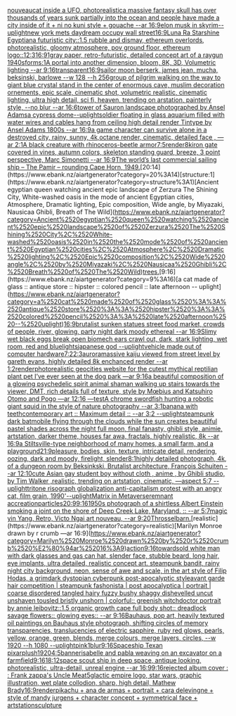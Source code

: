 [nouveau](https://www.ebank.nz/aiartgenerator?category=nouveau)[cat inside a UFO, photorealistic](https://www.ebank.nz/aiartgenerator?category=cat%2520inside%2520a%2520UFO%2C%2520photorealistic)[a massive fantasy skull has over thousands of years sunk partially into the ocean and people have made a city inside of it + ni no kuni style + gouache --ar 16:9](https://www.ebank.nz/aiartgenerator?category=a%2520massive%2520fantasy%2520skull%2520has%2520over%2520thousands%2520of%2520years%2520sunk%2520partially%2520into%2520the%2520ocean%2520and%2520people%2520have%2520made%2520a%2520city%2520inside%2520of%2520it%2520%2B%2520ni%2520no%2520kuni%2520style%2520%2B%2520gouache%2520--ar%252016%3A9)[elon musk in skyrim](https://www.ebank.nz/aiartgenerator?category=elon%2520musk%2520in%2520skyrim)[--uplight](https://www.ebank.nz/aiartgenerator?category=--uplight)[new york mets daydream occupy wall street](https://www.ebank.nz/aiartgenerator?category=new%2520york%2520mets%2520daydream%2520occupy%2520wall%2520street)[16:9](https://www.ebank.nz/aiartgenerator?category=16%3A9)[Luna Ra Starshine Egyptian](https://www.ebank.nz/aiartgenerator?category=Luna%2520Ra%2520Starshine%2520Egyptian)[a futuristic city::1.5  rubble and dismay, ethereum overlords, photorealistic, gloomy atmosphere, pov ground floor, ethereum logo::1](https://www.ebank.nz/aiartgenerator?category=a%2520futuristic%2520city%3A%3A1.5%2520%2520rubble%2520and%2520dismay%2C%2520ethereum%2520overlords%2C%2520photorealistic%2C%2520gloomy%2520atmosphere%2C%2520pov%2520ground%2520floor%2C%2520ethereum%2520logo%3A%3A1)[2:3](https://www.ebank.nz/aiartgenerator?category=2%3A3)[16:9](https://www.ebank.nz/aiartgenerator?category=16%3A9)[1](https://www.ebank.nz/aiartgenerator?category=1)[gray paper, retro-futuristic, detailed concept art of a raygun  1940s](https://www.ebank.nz/aiartgenerator?category=gray%2520paper%2C%2520retro-futuristic%2C%2520detailed%2520concept%2520art%2520of%2520a%2520raygun%2520%25201940s)[forms:1](https://www.ebank.nz/aiartgenerator?category=forms%3A1)[A portal into another dimension, bloom, 8K, 3D, Volumetric lighting --ar 9:16](https://www.ebank.nz/aiartgenerator?category=A%2520portal%2520into%2520another%2520dimension%2C%2520bloom%2C%25208K%2C%25203D%2C%2520Volumetric%2520lighting%2520--ar%25209%3A16)[transparent](https://www.ebank.nz/aiartgenerator?category=transparent)[16:9](https://www.ebank.nz/aiartgenerator?category=16%3A9)[sailor moon berserk, james jean, mucha, beksinski, barlowe --w 128 --h 256](https://www.ebank.nz/aiartgenerator?category=sailor%2520moon%2520berserk%2C%2520james%2520jean%2C%2520mucha%2C%2520beksinski%2C%2520barlowe%2520--w%2520128%2520--h%2520256)[group of pilgrim walking on the way to giant blue crystal stand in the center of enormous cave, muslim decoration ornements, epic scale, cinematic shot, volumetric realistic, cinematic lighting, ultra high detail, sci fi, heaven, trending on arstation, painterly style, --no blur --ar 16:6](https://www.ebank.nz/aiartgenerator?category=group%2520of%2520pilgrim%2520walking%2520on%2520the%2520way%2520to%2520giant%2520blue%2520crystal%2520stand%2520in%2520the%2520center%2520of%2520enormous%2520cave%2C%2520muslim%2520decoration%2520ornements%2C%2520epic%2520scale%2C%2520cinematic%2520shot%2C%2520volumetric%2520realistic%2C%2520cinematic%2520lighting%2C%2520ultra%2520high%2520detail%2C%2520sci%2520fi%2C%2520heaven%2C%2520trending%2520on%2520arstation%2C%2520painterly%2520style%2C%2520--no%2520blur%2520--ar%252016%3A6)[tower of Sauron landscape photographed by Ansel Adams](https://www.ebank.nz/aiartgenerator?category=tower%2520of%2520Sauron%2520landscape%2520photographed%2520by%2520Ansel%2520Adams)[a cypress dome](https://www.ebank.nz/aiartgenerator?category=a%2520cypress%2520dome)[--uplight](https://www.ebank.nz/aiartgenerator?category=--uplight)[soldier floating in glass aquarium filled with water wires and cables hang from ceiling high detail render Tintype by Ansel Adams 1800s --ar 16:9](https://www.ebank.nz/aiartgenerator?category=soldier%2520floating%2520in%2520glass%2520aquarium%2520filled%2520with%2520water%2520wires%2520and%2520cables%2520hang%2520from%2520ceiling%2520high%2520detail%2520render%2520Tintype%2520by%2520Ansel%2520Adams%25201800s%2520--ar%252016%3A9)[a game character can survive alone in a destroyed city, rainy, sunny, 4k,octane render, cinematic, detailed face , —ar 2:1](https://www.ebank.nz/aiartgenerator?category=a%2520game%2520character%2520can%2520survive%2520alone%2520in%2520a%2520destroyed%2520city%2C%2520rainy%2C%2520sunny%2C%25204k%2Coctane%2520render%2C%2520cinematic%2C%2520detailed%2520face%2520%2C%2520%E2%80%94ar%25202%3A1)[A black creature with rhinoceros-beetle armor](https://www.ebank.nz/aiartgenerator?category=A%2520black%2520creature%2520with%2520rhinoceros-beetle%2520armor)[7:5](https://www.ebank.nz/aiartgenerator?category=7%3A5)[render](https://www.ebank.nz/aiartgenerator?category=render)[8k](https://www.ebank.nz/aiartgenerator?category=8k)[iron gate covered in vines, autumn colors, skeleton standing guard, breeze, 3 point perspective, Marc Simonetti --ar 16:9](https://www.ebank.nz/aiartgenerator?category=iron%2520gate%2520covered%2520in%2520vines%2C%2520autumn%2520colors%2C%2520skeleton%2520standing%2520guard%2C%2520breeze%2C%25203%2520point%2520perspective%2C%2520Marc%2520Simonetti%2520--ar%252016%3A9)[The world’s last commercial sailing ship – The Pamir – rounding Cape Horn, 1949.](https://www.ebank.nz/aiartgenerator?category=The%2520world%E2%80%99s%2520last%2520commercial%2520sailing%2520ship%2520%E2%80%93%2520The%2520Pamir%2520%E2%80%93%2520rounding%2520Cape%2520Horn%2C%25201949.)[20:14](https://www.ebank.nz/aiartgenerator?category=20%3A14)[structure:1](https://www.ebank.nz/aiartgenerator?category=structure%3A1)[Ancient egyptian queen watching ancient epic landscape of Zerzura The Shining City, White-washed oasis in the mode of ancient Egyptian cities, Atmosphere, Dramatic lighting, Epic composition, Wide angle, by Miyazaki, Nausicaa Ghibli, Breath of The Wild](https://www.ebank.nz/aiartgenerator?category=Ancient%2520egyptian%2520queen%2520watching%2520ancient%2520epic%2520landscape%2520of%2520Zerzura%2520The%2520Shining%2520City%2C%2520White-washed%2520oasis%2520in%2520the%2520mode%2520of%2520ancient%2520Egyptian%2520cities%2C%2520Atmosphere%2C%2520Dramatic%2520lighting%2C%2520Epic%2520composition%2C%2520Wide%2520angle%2C%2520by%2520Miyazaki%2C%2520Nausicaa%2520Ghibli%2C%2520Breath%2520of%2520The%2520Wild)[trees.](https://www.ebank.nz/aiartgenerator?category=trees.)[9:16](https://www.ebank.nz/aiartgenerator?category=9%3A16)[a cat made of glass :: antique store :: hipster :: colored pencil :: late afternoon -- uplight](https://www.ebank.nz/aiartgenerator?category=a%2520cat%2520made%2520of%2520glass%2520%3A%3A%2520antique%2520store%2520%3A%3A%2520hipster%2520%3A%3A%2520colored%2520pencil%2520%3A%3A%2520late%2520afternoon%2520--%2520uplight)[16:9](https://www.ebank.nz/aiartgenerator?category=16%3A9)[brutalist sunken statues street food market, crowds of people, river, glowing, party night dark moody ethereal --ar 16:9](https://www.ebank.nz/aiartgenerator?category=brutalist%2520sunken%2520statues%2520street%2520food%2520market%2C%2520crowds%2520of%2520people%2C%2520river%2C%2520glowing%2C%2520party%2520night%2520dark%2520moody%2520ethereal%2520--ar%252016%3A9)[Slimy wet black eggs break open biomech ears crawl out, dark, stark lighting, wet room, red and blue](https://www.ebank.nz/aiartgenerator?category=Slimy%2520wet%2520black%2520eggs%2520break%2520open%2520biomech%2520ears%2520crawl%2520out%2C%2520dark%2C%2520stark%2520lighting%2C%2520wet%2520room%2C%2520red%2520and%2520blue)[lights](https://www.ebank.nz/aiartgenerator?category=lights)[japanese god --uplight](https://www.ebank.nz/aiartgenerator?category=japanese%2520god%2520--uplight)[vehicle made out of computer hardware](https://www.ebank.nz/aiartgenerator?category=vehicle%2520made%2520out%2520of%2520computer%2520hardware)[7:2](https://www.ebank.nz/aiartgenerator?category=7%3A2)[2:3](https://www.ebank.nz/aiartgenerator?category=2%3A3)[aurora](https://www.ebank.nz/aiartgenerator?category=aurora)[massive kaiju viewed from street level by gareth evans, highly detailed 8k enchanced render --ar 1:2](https://www.ebank.nz/aiartgenerator?category=massive%2520kaiju%2520viewed%2520from%2520street%2520level%2520by%2520gareth%2520evans%2C%2520highly%2520detailed%25208k%2520enchanced%2520render%2520--ar%25201%3A2)[render](https://www.ebank.nz/aiartgenerator?category=render)[photorealistic geocities website for the cutest mythical reptilian plant pet I’ve ever seen at the dog park —ar 9:16](https://www.ebank.nz/aiartgenerator?category=photorealistic%2520geocities%2520website%2520for%2520the%2520cutest%2520mythical%2520reptilian%2520plant%2520pet%2520I%E2%80%99ve%2520ever%2520seen%2520at%2520the%2520dog%2520park%2520%E2%80%94ar%25209%3A16)[a beautiful composition of a glowing psychedelic spirit animal shaman walking up stairs towards the viewer, DMT,  rich details full of texture, style by Mœbius and Katsuhiro Otomo and Pogo —ar 12:16 —test](https://www.ebank.nz/aiartgenerator?category=a%2520beautiful%2520composition%2520of%2520a%2520glowing%2520psychedelic%2520spirit%2520animal%2520shaman%2520walking%2520up%2520stairs%2520towards%2520the%2520viewer%2C%2520DMT%2C%2520%2520rich%2520details%2520full%2520of%2520texture%2C%2520style%2520by%2520M%C5%93bius%2520and%2520Katsuhiro%2520Otomo%2520and%2520Pogo%2520%E2%80%94ar%252012%3A16%2520%E2%80%94test)[A chrome swordfish hunting a robotic giant squid in the style of nature photography --ar 3:1](https://www.ebank.nz/aiartgenerator?category=A%2520chrome%2520swordfish%2520hunting%2520a%2520robotic%2520giant%2520squid%2520in%2520the%2520style%2520of%2520nature%2520photography%2520--ar%25203%3A1)[banana with teeth](https://www.ebank.nz/aiartgenerator?category=banana%2520with%2520teeth)[contemporary art :: Maximum detail :: --ar 3:2 --uplight](https://www.ebank.nz/aiartgenerator?category=contemporary%2520art%2520%3A%3A%2520Maximum%2520detail%2520%3A%3A%2520--ar%25203%3A2%2520--uplight)[steampunk dark batmobile flying through the clouds while the sun creates beautilful pastel shades across the night full moon, final fanasty, ghibli style, animie, artstation, darker theme, houses far awa, fractals, highly realistic, 8k --ar 16:9](https://www.ebank.nz/aiartgenerator?category=steampunk%2520dark%2520batmobile%2520flying%2520through%2520the%2520clouds%2520while%2520the%2520sun%2520creates%2520beautilful%2520pastel%2520shades%2520across%2520the%2520night%2520full%2520moon%2C%2520final%2520fanasty%2C%2520ghibli%2520style%2C%2520animie%2C%2520artstation%2C%2520darker%2520theme%2C%2520houses%2520far%2520awa%2C%2520fractals%2C%2520highly%2520realistic%2C%25208k%2520--ar%252016%3A9)[a Stiltsville-type neighborhood of many homes, a small farm, and a playground](https://www.ebank.nz/aiartgenerator?category=a%2520Stiltsville-type%2520neighborhood%2520of%2520many%2520homes%2C%2520a%2520small%2520farm%2C%2520and%2520a%2520playground)[21:9](https://www.ebank.nz/aiartgenerator?category=21%3A9)[pleasure, bodies, skin, texture, intricate detail, rendering, oozing, dark and moody, firelight, slender](https://www.ebank.nz/aiartgenerator?category=pleasure%2C%2520bodies%2C%2520skin%2C%2520texture%2C%2520intricate%2520detail%2C%2520rendering%2C%2520oozing%2C%2520dark%2520and%2520moody%2C%2520firelight%2C%2520slender)[8:1](https://www.ebank.nz/aiartgenerator?category=8%3A1)[highly detailed photograph, 4k, of a dungeon room by Beksinkski, Brutalist architecture, François Schuiten --ar 12:10](https://www.ebank.nz/aiartgenerator?category=highly%2520detailed%2520photograph%2C%25204k%2C%2520of%2520a%2520dungeon%2520room%2520by%2520Beksinkski%2C%2520Brutalist%2520architecture%2C%2520Fran%C3%A7ois%2520Schuiten%2520--ar%252012%3A10)[cute Asian gay student boy without cloth , anime  , by Ghibli studio, by Tim Walker ,realistic, trending on artstation, cinematic, —aspect 5:7 --uplight](https://www.ebank.nz/aiartgenerator?category=cute%2520Asian%2520gay%2520student%2520boy%2520without%2520cloth%2520%2C%2520anime%2520%2520%2C%2520by%2520Ghibli%2520studio%2C%2520by%2520Tim%2520Walker%2520%2Crealistic%2C%2520trending%2520on%2520artstation%2C%2520cinematic%2C%2520%E2%80%94aspect%25205%3A7%2520--uplight)[tritone risograph globalization anti-capitalism protest with an angry cat, film grain, 1990'](https://www.ebank.nz/aiartgenerator?category=tritone%2520risograph%2520globalization%2520anti-capitalism%2520protest%2520with%2520an%2520angry%2520cat%2C%2520film%2520grain%2C%25201990%27)[--uplight](https://www.ebank.nz/aiartgenerator?category=--uplight)[Matrix in Metaverse](https://www.ebank.nz/aiartgenerator?category=Matrix%2520in%2520Metaverse)[remnant accreation](https://www.ebank.nz/aiartgenerator?category=remnant%2520accreation)[particles](https://www.ebank.nz/aiartgenerator?category=particles)[20:9](https://www.ebank.nz/aiartgenerator?category=20%3A9)[9:16](https://www.ebank.nz/aiartgenerator?category=9%3A16)[1950s photograph of a shirtless Albert Einstein smoking a joint on the shore of Deep Creek Lake, Maryland. :: --ar 5:7](https://www.ebank.nz/aiartgenerator?category=1950s%2520photograph%2520of%2520a%2520shirtless%2520Albert%2520Einstein%2520smoking%2520a%2520joint%2520on%2520the%2520shore%2520of%2520Deep%2520Creek%2520Lake%2C%2520Maryland.%2520%3A%3A%2520--ar%25205%3A7)[magic yin Yang, Retro, Victo Ngai art nouveau,  --ar 9:20](https://www.ebank.nz/aiartgenerator?category=magic%2520yin%2520Yang%2C%2520Retro%2C%2520Victo%2520Ngai%2520art%2520nouveau%2C%2520%2520--ar%25209%3A20)[Throssel](https://www.ebank.nz/aiartgenerator?category=Throssel)[barn.](https://www.ebank.nz/aiartgenerator?category=barn.)[realistic](https://www.ebank.nz/aiartgenerator?category=realistic)[Marilyn Monroe drawn by r crumb —ar 16:9](https://www.ebank.nz/aiartgenerator?category=Marilyn%2520Monroe%2520drawn%2520by%2520r%2520crumb%2520%E2%80%94ar%252016%3A9)[action](https://www.ebank.nz/aiartgenerator?category=action)[9:16](https://www.ebank.nz/aiartgenerator?category=9%3A16)[towards](https://www.ebank.nz/aiartgenerator?category=towards)[old white man with dark glasses and gas can hat, slender face, stubble beard, long hair, eye implants, ultra detailed, realistic concept art. steampunk bandit, rainy night city background, neon, sense of awe and scale, in the art style of Filip Hodas, a grimdark dystopian cyberpunk post-apocalyptic style](https://www.ebank.nz/aiartgenerator?category=old%2520white%2520man%2520with%2520dark%2520glasses%2520and%2520gas%2520can%2520hat%2C%2520slender%2520face%2C%2520stubble%2520beard%2C%2520long%2520hair%2C%2520eye%2520implants%2C%2520ultra%2520detailed%2C%2520realistic%2520concept%2520art.%2520steampunk%2520bandit%2C%2520rainy%2520night%2520city%2520background%2C%2520neon%2C%2520sense%2520of%2520awe%2520and%2520scale%2C%2520in%2520the%2520art%2520style%2520of%2520Filip%2520Hodas%2C%2520a%2520grimdark%2520dystopian%2520cyberpunk%2520post-apocalyptic%2520style)[avant garde hair competition | steampunk fashonista | post apocalyptica | portrait | coarse disordered tangled hairy fuzzy bushy shaggy dishevelled uncut unshaven tousled bristly unshorn | colorful:: greenish witchdoctor portrait by annie leibovitz::1.5 organic growth cape full body shot:: dreadlock savage flowers:: glowing eyes:: --ar 9:16](https://www.ebank.nz/aiartgenerator?category=avant%2520garde%2520hair%2520competition%2520%7C%2520steampunk%2520fashonista%2520%7C%2520post%2520apocalyptica%2520%7C%2520portrait%2520%7C%2520coarse%2520disordered%2520tangled%2520hairy%2520fuzzy%2520bushy%2520shaggy%2520dishevelled%2520uncut%2520unshaven%2520tousled%2520bristly%2520unshorn%2520%7C%2520colorful%3A%3A%2520greenish%2520witchdoctor%2520portrait%2520by%2520annie%2520leibovitz%3A%3A1.5%2520organic%2520growth%2520cape%2520full%2520body%2520shot%3A%3A%2520dreadlock%2520savage%2520flowers%3A%3A%2520glowing%2520eyes%3A%3A%2520--ar%25209%3A16)[Bauhaus, pop art, heavily textured oil paintings on Bauhaus style photograph, shifting circles of memory transparencies, translucencies of electric sapphire, ruby red glows, pearls, yellow, orange, green, blends, merge colours, merge layers, circles, --w 1920 --h 1080 --uplight](https://www.ebank.nz/aiartgenerator?category=Bauhaus%2C%2520pop%2520art%2C%2520heavily%2520textured%2520oil%2520paintings%2520on%2520Bauhaus%2520style%2520photograph%2C%2520shifting%2520circles%2520of%2520memory%2520transparencies%2C%2520translucencies%2520of%2520electric%2520sapphire%2C%2520ruby%2520red%2520glows%2C%2520pearls%2C%2520yellow%2C%2520orange%2C%2520green%2C%2520blends%2C%2520merge%2520colours%2C%2520merge%2520layers%2C%2520circles%2C%2520--w%25201920%2520--h%25201080%2520--uplight)[pink](https://www.ebank.nz/aiartgenerator?category=pink)[1](https://www.ebank.nz/aiartgenerator?category=1)[blur](https://www.ebank.nz/aiartgenerator?category=blur)[9:16](https://www.ebank.nz/aiartgenerator?category=9%3A16)[Spaceship Texan pixar](https://www.ebank.nz/aiartgenerator?category=Spaceship%2520Texan%2520pixar)[plush](https://www.ebank.nz/aiartgenerator?category=plush)[1920](https://www.ebank.nz/aiartgenerator?category=1920)[4:5](https://www.ebank.nz/aiartgenerator?category=4%3A5)[banner](https://www.ebank.nz/aiartgenerator?category=banner)[isabelle and pabla weaving on an excavator on a farm](https://www.ebank.nz/aiartgenerator?category=isabelle%2520and%2520pabla%2520weaving%2520on%2520an%2520excavator%2520on%2520a%2520farm)[field](https://www.ebank.nz/aiartgenerator?category=field)[9:16](https://www.ebank.nz/aiartgenerator?category=9%3A16)[18:12](https://www.ebank.nz/aiartgenerator?category=18%3A12)[space scout ship in deep space, antique looking, photorealistic, ultra-detail, unreal engine --ar 16:9](https://www.ebank.nz/aiartgenerator?category=space%2520scout%2520ship%2520in%2520deep%2520space%2C%2520antique%2520looking%2C%2520photorealistic%2C%2520ultra-detail%2C%2520unreal%2520engine%2520--ar%252016%3A9)[9:16](https://www.ebank.nz/aiartgenerator?category=9%3A16)[rejected album cover : : Frank zappa's Uncle Meat](https://www.ebank.nz/aiartgenerator?category=rejected%2520album%2520cover%2520%3A%2520%3A%2520Frank%2520zappa%27s%2520Uncle%2520Meat)[5](https://www.ebank.nz/aiartgenerator?category=5)[glactic empire logo, star wars, graphic illustration, wet plate collodion, sharp, high detail, Mathew Brady](https://www.ebank.nz/aiartgenerator?category=glactic%2520empire%2520logo%2C%2520star%2520wars%2C%2520graphic%2520illustration%2C%2520wet%2520plate%2520collodion%2C%2520sharp%2C%2520high%2520detail%2C%2520Mathew%2520Brady)[16:9](https://www.ebank.nz/aiartgenerator?category=16%3A9)[render](https://www.ebank.nz/aiartgenerator?category=render)[pikachu + ana de armas + portrait + cara delevingne + style of mandy jurgens + character concept + symmetrical face + artstation](https://www.ebank.nz/aiartgenerator?category=pikachu%2520%2B%2520ana%2520de%2520armas%2520%2B%2520portrait%2520%2B%2520cara%2520delevingne%2520%2B%2520style%2520of%2520mandy%2520jurgens%2520%2B%2520character%2520concept%2520%2B%2520symmetrical%2520face%2520%2B%2520artstation)[sculpture](https://www.ebank.nz/aiartgenerator?category=sculpture)